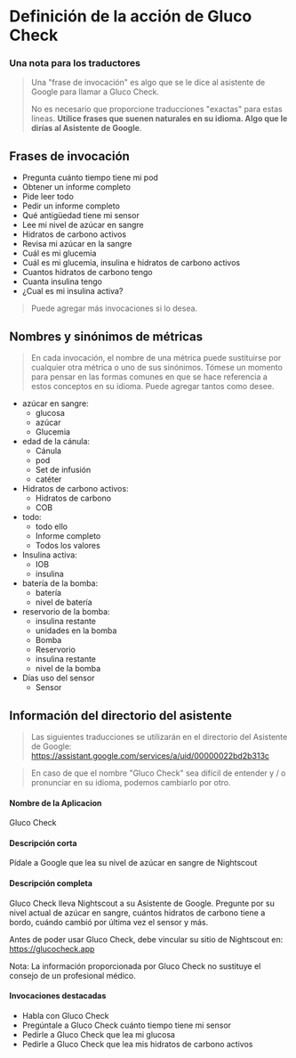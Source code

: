 # Definición de la acción de Gluco Check

### Una nota para los traductores

> Una "frase de invocación" es algo que se le dice al asistente de Google para llamar a Gluco Check.
> 
> No es necesario que proporcione traducciones "exactas" para estas líneas. **Utilice frases que suenen naturales en su idioma. Algo que le dirías al Asistente de Google**.

## Frases de invocación

- Pregunta cuánto tiempo tiene mi pod
- Obtener un informe completo
- Pide leer todo
- Pedir un informe completo
- Qué antigüedad tiene mi sensor
- Lee mi nivel de azúcar en sangre
- Hidratos de carbono activos
- Revisa mi azúcar en la sangre
- Cuál es mi glucemia
- Cuál es mi glucemia, insulina e hidratos de carbono activos
- Cuantos hidratos de carbono tengo
- Cuanta insulina tengo
- ¿Cual es mi insulina activa?

> Puede agregar más invocaciones si lo desea.

## Nombres y sinónimos de métricas

> En cada invocación, el nombre de una métrica puede sustituirse por cualquier otra métrica o uno de sus sinónimos. Tómese un momento para pensar en las formas comunes en que se hace referencia a estos conceptos en su idioma. Puede agregar tantos como desee.

- azúcar en sangre:
  - glucosa
  - azúcar
  - Glucemia
- edad de la cánula:
  - Cánula
  - pod
  - Set de infusión
  - catéter
- Hidratos de carbono activos:
  - Hidratos de carbono
  - COB
- todo:
  - todo ello
  - Informe completo
  - Todos los valores
- Insulina activa:
  - IOB
  - insulina
- batería de la bomba:
  - batería
  - nivel de batería
- reservorio de la bomba:
  - insulina restante
  - unidades en la bomba
  - Bomba
  - Reservorio
  - insulina restante
  - nivel de la bomba
- Días uso del sensor
  - Sensor

## Información del directorio del asistente
> Las siguientes traducciones se utilizarán en el directorio del Asistente de Google: https://assistant.google.com/services/a/uid/00000022bd2b313c

> En caso de que el nombre "Gluco Check" sea difícil de entender y / o pronunciar en su idioma, podemos cambiarlo por otro.

#### Nombre de la Aplicacion
Gluco Check

#### Descripción corta
Pídale a Google que lea su nivel de azúcar en sangre de Nightscout

#### Descripción completa
Gluco Check lleva Nightscout a su Asistente de Google. Pregunte por su nivel actual de azúcar en sangre, cuántos hidratos de carbono tiene a bordo, cuándo cambió por última vez el sensor y más.

Antes de poder usar Gluco Check, debe vincular su sitio de Nightscout en: https://glucocheck.app

Nota: La información proporcionada por Gluco Check no sustituye el consejo de un profesional médico.

#### Invocaciones destacadas
- Habla con Gluco Check
- Pregúntale a Gluco Check cuánto tiempo tiene mi sensor
- Pedirle a Gluco Check que lea mi glucosa
- Pedirle a Gluco Check que lea mis hidratos de carbono activos
